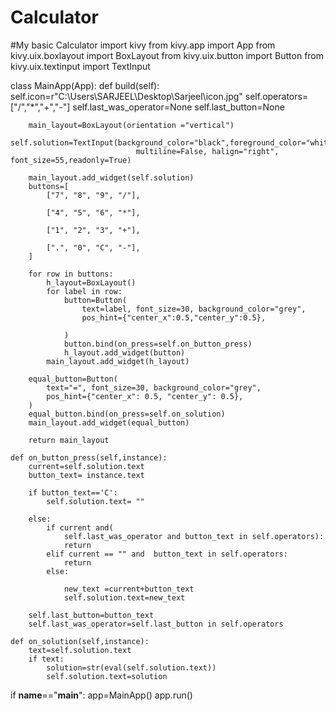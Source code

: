 # Calculator
#My  basic Calculator 
import kivy
from kivy.app import App
from kivy.uix.boxlayout import BoxLayout
from kivy.uix.button import Button
from kivy.uix.textinput import TextInput

class MainApp(App):
    def build(self):
        self.icon=r"C:\\Users\SARJEEL\Desktop\Sarjeel\icon.jpg"
        self.operators=["/","*","+","-"]
        self.last_was_operator=None
        self.last_button=None

        main_layout=BoxLayout(orientation ="vertical")
        self.solution=TextInput(background_color="black",foreground_color="white",
                                multiline=False, halign="right", font_size=55,readonly=True)

        main_layout.add_widget(self.solution)
        buttons=[
            ["7", "8", "9", "/"],

            ["4", "5", "6", "*"],

            ["1", "2", "3", "+"],

            [".", "0", "C", "-"],
        ]

        for row in buttons:
            h_layout=BoxLayout()
            for label in row:
                button=Button(
                    text=label, font_size=30, background_color="grey",
                    pos_hint={"center_x":0.5,"center_y":0.5},

                )
                button.bind(on_press=self.on_button_press)
                h_layout.add_widget(button)
            main_layout.add_widget(h_layout)

        equal_button=Button(
            text="=", font_size=30, background_color="grey",
            pos_hint={"center_x": 0.5, "center_y": 0.5},
        )
        equal_button.bind(on_press=self.on_solution)
        main_layout.add_widget(equal_button)

        return main_layout

    def on_button_press(self,instance):
        current=self.solution.text
        button_text= instance.text

        if button_text=='C':
            self.solution.text= ""

        else:
            if current and(
                self.last_was_operator and button_text in self.operators):
                return
            elif current == "" and  button_text in self.operators:
                return
            else:

                new_text =current+button_text
                self.solution.text=new_text

        self.last_button=button_text
        self.last_was_operator=self.last_button in self.operators

    def on_solution(self,instance):
        text=self.solution.text
        if text:
            solution=str(eval(self.solution.text))
            self.solution.text=solution



if __name__=="__main__":
    app=MainApp()
    app.run()
